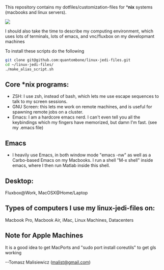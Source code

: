 
This repository contains my dotfiles/customization-files for ***nix** systems (macbooks and linux servers).

![](https://github.com/quantombone/linux-jedi-files/raw/master/screenshots/screenshot-terminal1.png)

I should also take the time to describe my computing environment, which uses lots of terminals, lots of emacs, and vnc/fluxbox on my developmant machines

To install these scripts do the following
``` sh
git clone git@github.com:quantombone/linux-jedi-files.git
cd ~/linux-jedi-files/
./make_alias_script.sh
```

## Core *nix programs:
 * ZSH: I use zsh, instead of bash, which lets me use escape sequences to talk to my screen sessions.
 * GNU Screen: this lets me work on remote machines, and is useful for spawning remote jobs on a cluster.
 * Emacs: I am a hardcore emacs nerd. I can't even tell you all the keybindings which my fingers have memorized, but damn I'm fast. (see my .emacs file)

## Emacs
 * I heavily use Emacs, in both window mode "emacs -nw" as well as a Carbo-based Emacs on my Macbooks.  I run a shell "M-x shell" inside emacs, where I then run Matlab inside this shell.

## Desktop:
Fluxbox@Work, MacOSX@Home/Laptop

## Types of computers I use my linux-jedi-files on:
Macbook Pro, Macbook Air, iMac, Linux Machines, Datacenters

## Note for Apple Machines
It is a good idea to get MacPorts and "sudo port install coreutils" to get gls working

--Tomasz Malisiewicz (malist@gmail.com)

